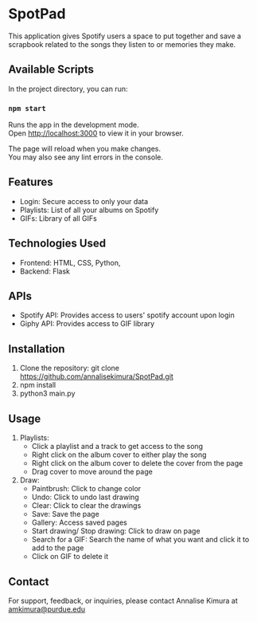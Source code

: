 # SpotPad

This application gives Spotify users a space to put together and save a scrapbook related to the songs they listen to or memories they make.

## Available Scripts

In the project directory, you can run:

### `npm start`

Runs the app in the development mode.\
Open [http://localhost:3000](http://localhost:3000) to view it in your browser.

The page will reload when you make changes.\
You may also see any lint errors in the console.

## Features

* Login: Secure access to only your data
* Playlists: List of all your albums on Spotify
* GIFs: Library of all GIFs

## Technologies Used

* Frontend: HTML, CSS, Python, 
* Backend: Flask

## APIs

* Spotify API: Provides access to users' spotify account upon login
* Giphy API: Provides access to GIF library
  
## Installation

1. Clone the repository: git clone
https://github.com/annalisekimura/SpotPad.git
2. npm install
3. python3 main.py


## Usage

1. Playlists:
    * Click a playlist and a track to get access to the song
    * Right click on the album cover to either play the song
    * Right click on the album cover to delete the cover from the page
    * Drag cover to move around the page
2. Draw:
    * Paintbrush: Click to change color
    * Undo: Click to undo last drawing
    * Clear: Click to clear the drawings
    * Save: Save the page
    * Gallery: Access saved pages
    * Start drawing/ Stop drawing: Click to draw on page
    * Search for a GIF: Search the name of what you want and click it to add to the page
    * Click on GIF to delete it
   
## Contact

For support, feedback, or inquiries, please contact Annalise Kimura at amkimura@purdue.edu
